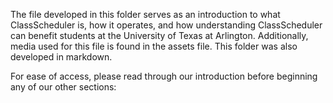 The file developed in this folder serves as an introduction to what ClassScheduler is, how it operates, and how understanding ClassScheduler can benefit students at the University of Texas at Arlington. Additionally, media used for this file is found in the assets file. This folder was also developed in markdown. 

For ease of access, please read through our introduction before beginning any of our other sections: []()
